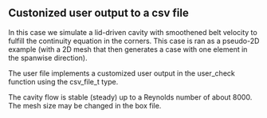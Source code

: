 ## Custonized user output to a csv file
In this case we simulate a lid-driven cavity with smoothened belt velocity to fulfill the continuity equation in the corners. This case is ran as a pseudo-2D example (with a 2D mesh that then generates a case with one element in the spanwise direction).

The user file implements a customized user output in the user\_check function using the csv\_file\_t type.

The cavity flow is stable (steady) up to a Reynolds number of about 8000. The mesh size may be changed in the box file.
